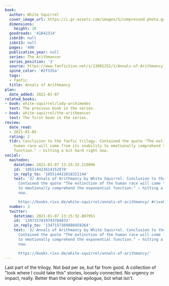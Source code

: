 ```yaml
---
book:
  author: White Squirrel
  cover_image_url: https://i.gr-assets.com/images/S/compressed.photo.goodreads.com/books/1537099665l/41842314.jpg
  dimensions:
    height: 16
  goodreads: '41842314'
  isbn10: null
  isbn13: null
  pages: '496'
  publication_year: null
  series: The Arithmancer
  series_position: '3'
  source: https://www.fanfiction.net/s/13001252/1/Annals-of-Arithmancy
  spine_color: '#2f335a'
  tags:
  - fanfic
  title: Annals of Arithmancy
plan:
  date_added: 2021-01-07
related_books:
- book: white-squirrel/lady-archimedes
  text: The previous book in the series.
- book: white-squirrel/the-arithmancer
  text: The first book in the series.
review:
  date_read:
  - 2021-01-05
  rating: 2
  tldr: Conclusion to the fanfic trilogy. Contained the quote "The extinction of the
    human race will come from its inability to emotionally comprehend the exponential
    function." – hitting a bit hard right now.
social:
  mastodon:
    datetime: 2021-01-07 13:25:33.219096
    id: '105514423614152878'
    in_reply_to: '105514422818321144'
    text: '3/ Annals of Arithmancy by White Squirrel. Conclusion to the fanfic trilogy.
      Contained the quote "The extinction of the human race will come from its inability
      to emotionally comprehend the exponential function." – hitting a bit hard right
      now.

      https://books.rixx.de/white-squirrel/annals-of-arithmancy/ #rixxReads'
  number: 3
  twitter:
    datetime: 2021-01-07 13:25:32.807951
    id: '1347157419793784833'
    in_reply_to: '1347157369080459264'
    text: '3/ Annals of Arithmancy by White Squirrel. Conclusion to the fanfic trilogy.
      Contained the quote "The extinction of the human race will come from its inability
      to emotionally comprehend the exponential function." – hitting a bit hard right
      now.

      https://books.rixx.de/white-squirrel/annals-of-arithmancy/'
---
```


Last part of the trilogy. Not *bad* per se, but far from good. A collection of "look where I could take this" stories,
loosely connected. No urgency or impact, really. Better than the original epilogue, but what isn't.
